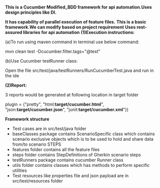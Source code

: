 **This is a Cucumber Modified_BDD framework for api automation.Uses design principles like DI.**

**It has capability of parallel execution of feature files.**
**This is a basic framework.We can modify based on project requirement**
**Uses rest-assured libraries for api automation**
**(1)Execution instructions:**

(a)To run using maven command in terminal use below command:
     
mvn clean test -Dcucumber.filter.tags="@test"

(b)Use Cucumber testRunner class:

 Open the file src/test/java/testRunners/RunCucumberTest.java and run in the ide

**(2)Report:**

3 reports would be generated at following location in target folder

plugin = {"pretty", "html:**target/cucumber.html**", "json:**target/cucumber.json**", "junit:**target/cucumber.xml**"})

**Framework structure**


* Test cases are in src/test/java folder
* baseClasses package contains ScenarioSpecific class which contains scenario exclusive objects which is to be used to hold and share data from/to scenario STEPS
* features folder contains all the feature files
* steps folder contains StepDefinitions of Gherkin scenario steps
* testRunners package contains cucumber Runner class
* utils folder contains classes which has methods to perform specific utilities 
* Test resources like properties file and json payload are in src/test/resources folder
